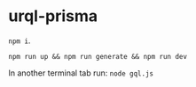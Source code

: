# urql-prisma
`npm i`. 

`npm run up && npm run generate && npm run dev`

In another terminal tab run: `node gql.js`
